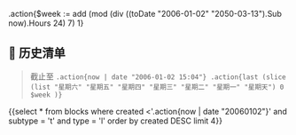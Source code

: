 .action{$week := add (mod (div ((toDate "2006-01-02" "2050-03-13").Sub now).Hours 24) 7) 1}
## 🎉️ 历史清单

> 截止至 `.action{now | date "2006-01-02 15:04"} .action{last (slice (list "星期六" "星期五" "星期四" "星期三" "星期二" "星期一" "星期天") 0 $week )}`
> 
>

{{select * from blocks where created <'.action{now | date "20060102"}' and subtype = 't' and type = 'l' order by created DESC limit 4}}